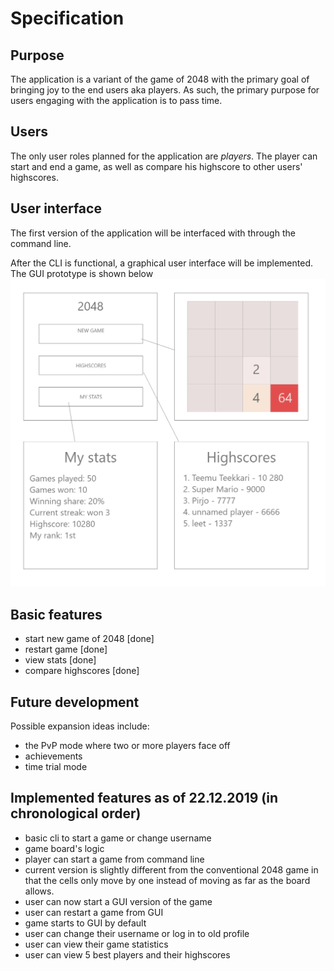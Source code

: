 # Specification

## Purpose
The application is a variant of the game of 2048 with the primary goal of bringing joy to the end users aka players. As such, the primary purpose for users engaging with the application is to pass time.

## Users
The only user roles planned for the application are *players*. The player can start and end a game, as well as compare his highscore to other users' highscores. 

## User interface
The first version of the application will be interfaced with through the command line. 

After the CLI is functional, a graphical user interface will be implemented. The GUI prototype is shown below
![GUI](https://raw.githubusercontent.com/yusifsalam/ot-harjoitustyo/master/documentation/images/prototype.png)

## Basic features
- start new game of 2048 [done]
- restart game [done]
- view stats [done]
- compare highscores [done]

## Future development
Possible expansion ideas include:
- the PvP mode where two or more players face off
- achievements
- time trial mode

## Implemented features as of 22.12.2019 (in chronological order)
- basic cli to start a game or change username
- game board's logic
- player can start a game from command line
- current version is slightly different from the conventional 2048 game in that the cells only move by one instead of moving as far as the board allows. 
- user can now start a GUI version of the game 
- user can restart a game from GUI
- game starts to GUI by default
- user can change their username or log in to old profile
- user can view their game statistics
- user can view 5 best players and their highscores